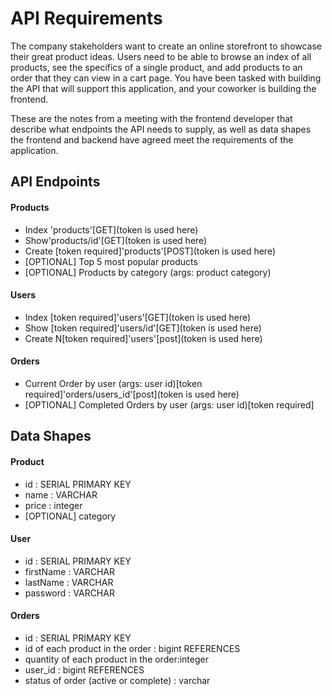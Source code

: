 # API Requirements
The company stakeholders want to create an online storefront to showcase their great product ideas. Users need to be able to browse an index of all products, see the specifics of a single product, and add products to an order that they can view in a cart page. You have been tasked with building the API that will support this application, and your coworker is building the frontend.

These are the notes from a meeting with the frontend developer that describe what endpoints the API needs to supply, as well as data shapes the frontend and backend have agreed meet the requirements of the application. 

## API Endpoints
#### Products
- Index 'products'[GET](token is used here)
- Show'products/id'[GET](token is used here)
- Create [token required]'products'[POST](token is used here)
- [OPTIONAL] Top 5 most popular products 
- [OPTIONAL] Products by category (args: product category)

#### Users
- Index [token required]'users'[GET](token is used here)
- Show [token required]'users/id'[GET](token is used here)
- Create N[token required]'users'[post](token is used here)

#### Orders
- Current Order by user (args: user id)[token required]'orders/users_id'[post](token is used here)
- [OPTIONAL] Completed Orders by user (args: user id)[token required]

## Data Shapes
#### Product
-  id : SERIAL PRIMARY KEY
- name : VARCHAR
- price : integer
- [OPTIONAL] category

#### User
-  id : SERIAL PRIMARY KEY
- firstName : VARCHAR
- lastName : VARCHAR
- password : VARCHAR

#### Orders
- id : SERIAL PRIMARY KEY
- id of each product in the order : bigint REFERENCES
- quantity of each product in the order:integer
- user_id  : bigint REFERENCES
- status of order (active or complete) : varchar


